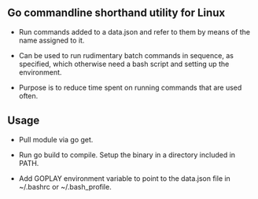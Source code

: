 Go commandline shorthand utility for Linux
------------------------------------------

- Run commands added to a data.json and refer to them by means of the name assigned to it.

- Can be used to run rudimentary batch commands in sequence, as specified, which otherwise need a bash script and setting up the environment.

- Purpose is to reduce time spent on running commands that are used often.

Usage
-----

- Pull module via go get.

- Run go build to compile. Setup the binary in a directory included in PATH.

- Add GOPLAY environment variable to point to the data.json file in ~/.bashrc or ~/.bash_profile.
